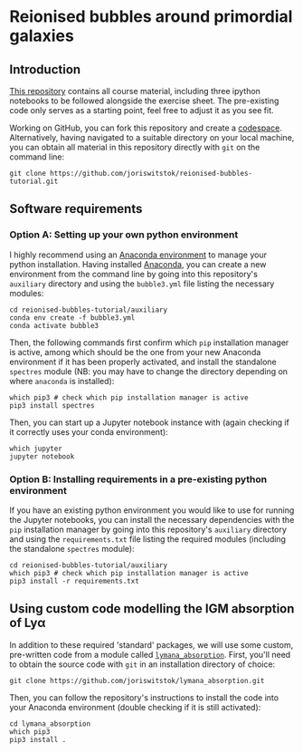 # Reionised bubbles around primordial galaxies

## Introduction

[This repository](https://github.com/joriswitstok/reionised-bubbles-tutorial) contains all course material, including three ipython notebooks to be followed alongside the exercise sheet. The pre-existing code only serves as a starting point, feel free to adjust it as you see fit.

Working on GitHub, you can fork this repository and create a [codespace](https://github.com/features/codespaces). Alternatively, having navigated to a suitable directory on your local machine, you can obtain all material in this repository directly with `git` on the command line:
```
git clone https://github.com/joriswitstok/reionised-bubbles-tutorial.git
```

## Software requirements

### Option A: Setting up your own python environment

I highly recommend using an [Anaconda environment](https://docs.conda.io/projects/conda/en/latest/user-guide/tasks/manage-environments.html) to manage your python installation. Having installed [Anaconda](https://docs.conda.io/projects/conda/en/latest/user-guide/install/index.html#), you can create a new environment from the command line by going into this repository's `auxiliary` directory and using the `bubble3.yml` file listing the necessary modules:
```
cd reionised-bubbles-tutorial/auxiliary
conda env create -f bubble3.yml
conda activate bubble3
```
Then, the following commands first confirm which `pip` installation manager is active, among which should be the one from your new Anaconda environment if it has been properly activated, and install the standalone `spectres` module (NB: you may have to change the directory depending on where `anaconda` is installed):
```
which pip3 # check which pip installation manager is active
pip3 install spectres
```
Then, you can start up a Jupyter notebook instance with (again checking if it correctly uses your conda environment):
```
which jupyter
jupyter notebook
```

### Option B: Installing requirements in a pre-existing python environment

If you have an existing python environment you would like to use for running the Jupyter notebooks, you can install the necessary dependencies with the `pip` installation manager by going into this repository's `auxiliary` directory and using the `requirements.txt` file listing the required modules (including the standalone `spectres` module):
```
cd reionised-bubbles-tutorial/auxiliary
which pip3 # check which pip installation manager is active
pip3 install -r requirements.txt
```

## Using custom code modelling the IGM absorption of Lyα

In addition to these required 'standard' packages, we will use some custom, pre-written code from a module called [`lymana_absorption`](https://github.com/joriswitstok/lymana_absorption). First, you'll need to obtain the source code with `git` in an installation directory of choice:
```
git clone https://github.com/joriswitstok/lymana_absorption.git
```
Then, you can follow the repository's instructions to install the code into your Anaconda environment (double checking if it is still activated):
```
cd lymana_absorption
which pip3
pip3 install .
```